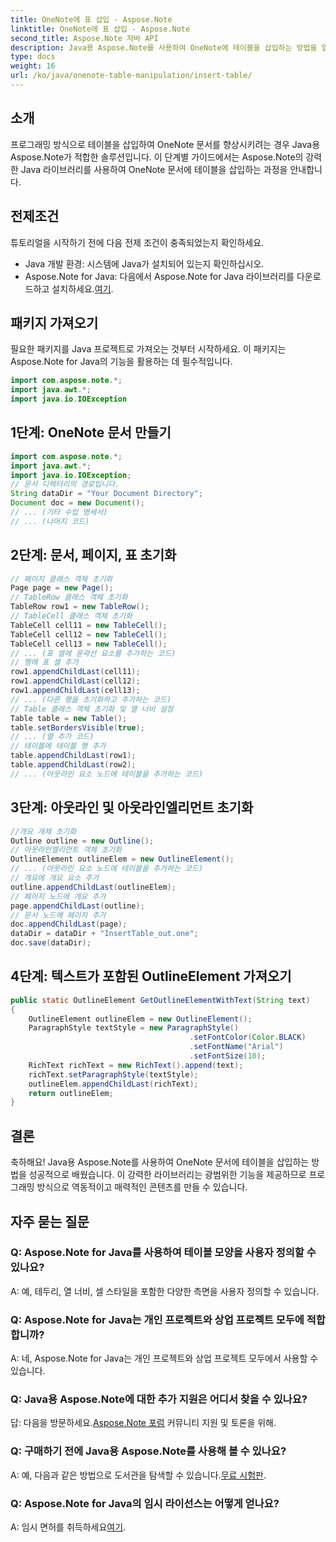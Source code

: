 ```yaml
---
title: OneNote에 표 삽입 - Aspose.Note
linktitle: OneNote에 표 삽입 - Aspose.Note
second_title: Aspose.Note 자바 API
description: Java용 Aspose.Note를 사용하여 OneNote에 테이블을 삽입하는 방법을 알아보세요. 동적 콘텐츠 생성을 위한 단계별 가이드입니다. 손쉽게 문서를 개선하세요.
type: docs
weight: 16
url: /ko/java/onenote-table-manipulation/insert-table/
---
```

## 소개
프로그래밍 방식으로 테이블을 삽입하여 OneNote 문서를 향상시키려는 경우 Java용 Aspose.Note가 적합한 솔루션입니다. 이 단계별 가이드에서는 Aspose.Note의 강력한 Java 라이브러리를 사용하여 OneNote 문서에 테이블을 삽입하는 과정을 안내합니다.
## 전제조건
튜토리얼을 시작하기 전에 다음 전제 조건이 충족되었는지 확인하세요.
- Java 개발 환경: 시스템에 Java가 설치되어 있는지 확인하십시오.
-  Aspose.Note for Java: 다음에서 Aspose.Note for Java 라이브러리를 다운로드하고 설치하세요.[여기](https://releases.aspose.com/note/java/).
## 패키지 가져오기
필요한 패키지를 Java 프로젝트로 가져오는 것부터 시작하세요. 이 패키지는 Aspose.Note for Java의 기능을 활용하는 데 필수적입니다.
```java
import com.aspose.note.*;
import java.awt.*;
import java.io.IOException
```

## 1단계: OneNote 문서 만들기
```java
import com.aspose.note.*;
import java.awt.*;
import java.io.IOException;
// 문서 디렉터리의 경로입니다.
String dataDir = "Your Document Directory";
Document doc = new Document();
// ... (기타 수입 명세서)
// ... (나머지 코드)
```
## 2단계: 문서, 페이지, 표 초기화
```java
// 페이지 클래스 객체 초기화
Page page = new Page();
// TableRow 클래스 객체 초기화
TableRow row1 = new TableRow();
// TableCell 클래스 객체 초기화
TableCell cell11 = new TableCell();
TableCell cell12 = new TableCell();
TableCell cell13 = new TableCell();
// ... (표 셀에 윤곽선 요소를 추가하는 코드)
// 행에 표 셀 추가
row1.appendChildLast(cell11);
row1.appendChildLast(cell12);
row1.appendChildLast(cell13);
// ... (다른 행을 초기화하고 추가하는 코드)
// Table 클래스 객체 초기화 및 열 너비 설정
Table table = new Table();
table.setBordersVisible(true);
// ... (열 추가 코드)
// 테이블에 테이블 행 추가
table.appendChildLast(row1);
table.appendChildLast(row2);
// ... (아웃라인 요소 노드에 테이블을 추가하는 코드)
```
## 3단계: 아웃라인 및 아웃라인엘리먼트 초기화
```java
//개요 개체 초기화
Outline outline = new Outline();
// 아웃라인엘리먼트 객체 초기화
OutlineElement outlineElem = new OutlineElement();
// ... (아웃라인 요소 노드에 테이블을 추가하는 코드)
// 개요에 개요 요소 추가
outline.appendChildLast(outlineElem);
// 페이지 노드에 개요 추가
page.appendChildLast(outline);
// 문서 노드에 페이지 추가
doc.appendChildLast(page);
dataDir = dataDir + "InsertTable_out.one";
doc.save(dataDir);
```
## 4단계: 텍스트가 포함된 OutlineElement 가져오기
```java
public static OutlineElement GetOutlineElementWithText(String text)
{
    OutlineElement outlineElem = new OutlineElement();
    ParagraphStyle textStyle = new ParagraphStyle()
                                        .setFontColor(Color.BLACK)
                                        .setFontName("Arial")
                                        .setFontSize(10);
    RichText richText = new RichText().append(text);
    richText.setParagraphStyle(textStyle);
    outlineElem.appendChildLast(richText);
    return outlineElem;
} 
```
## 결론
축하해요! Java용 Aspose.Note를 사용하여 OneNote 문서에 테이블을 삽입하는 방법을 성공적으로 배웠습니다. 이 강력한 라이브러리는 광범위한 기능을 제공하므로 프로그래밍 방식으로 역동적이고 매력적인 콘텐츠를 만들 수 있습니다.
## 자주 묻는 질문
### Q: Aspose.Note for Java를 사용하여 테이블 모양을 사용자 정의할 수 있나요?
A: 예, 테두리, 열 너비, 셀 스타일을 포함한 다양한 측면을 사용자 정의할 수 있습니다.
### Q: Aspose.Note for Java는 개인 프로젝트와 상업 프로젝트 모두에 적합합니까?
A: 네, Aspose.Note for Java는 개인 프로젝트와 상업 프로젝트 모두에서 사용할 수 있습니다.
### Q: Java용 Aspose.Note에 대한 추가 지원은 어디서 찾을 수 있나요?
 답: 다음을 방문하세요.[Aspose.Note 포럼](https://forum.aspose.com/c/note/28) 커뮤니티 지원 및 토론을 위해.
### Q: 구매하기 전에 Java용 Aspose.Note를 사용해 볼 수 있나요?
 A: 예, 다음과 같은 방법으로 도서관을 탐색할 수 있습니다.[무료 시험판](https://releases.aspose.com/).
### Q: Aspose.Note for Java의 임시 라이선스는 어떻게 얻나요?
 A: 임시 면허를 취득하세요[여기](https://purchase.aspose.com/temporary-license/).